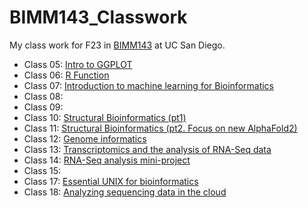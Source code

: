 # BIMM143_Classwork
My class work for F23 in [BIMM143](https://bioboot.github.io/bimm143_F23/) at UC San Diego.

- Class 05: [Intro to GGPLOT](https://github.com/jesus-e-calderon/BIMM143_GITHUB/blob/main/class05/Class5.md)
- Class 06: [R Function](https://github.com/jesus-e-calderon/BIMM143_GITHUB/blob/main/Class%2006/Class6inlab.md)
- Class 07: [Introduction to machine learning for Bioinformatics](https://github.com/jesus-e-calderon/BIMM143_GITHUB/blob/main/Class%2007/inlabclass07%20copy.md)
- Class 08: []()
- Class 09: []()
- Class 10: [Structural Bioinformatics (pt1)]()
- Class 11: [Structural Bioinformatics (pt2. Focus on new AlphaFold2)]()
- Class 12: [Genome informatics]()
- Class 13: [Transcriptomics and the analysis of RNA-Seq data]()
- Class 14: [RNA-Seq analysis mini-project]()
- Class 15: []()
- Class 17: [Essential UNIX for bioinformatics]()
- Class 18: [Analyzing sequencing data in the cloud]()
